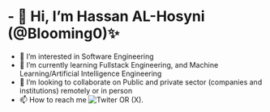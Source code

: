 # - 👋 Hi, I’m Hassan AL-Hosyni (@Blooming0)✨
- 👀 I’m interested in Software Engineering
- 🌱 I’m currently learning Fullstack Engineering, and Machine Learning/Artificial Intelligence Engineering
- 💞️ I’m looking to collaborate on Public and private sector (companies and institutions) remotely or in person
- 📫 How to reach me ![Twiter OR (X)](@Hassan0Blooming).

<!---
Blooming0/Blooming0 is a ✨ special ✨ repository because its `README.md` (this file) appears on your GitHub profile.
You can click the Preview link to take a look at your changes.
--->
